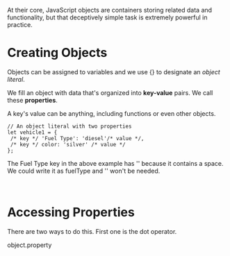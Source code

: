 At their core, JavaScript objects are containers storing related data and functionality, but that deceptively simple task is extremely powerful in practice. 
<br>

# Creating Objects

Objects can be assigned to variables and we use {} to designate an *object literal*.

We fill an object with data that's organized into **key-value** pairs. We call these **properties**.

A key's value can be anything, including functions or even other objects.

```JS
// An object literal with two properties
let vehicle1 = {
 /* key */ 'Fuel Type': 'diesel'/* value */,
 /* key */ color: 'silver' /* value */
};
```

The Fuel Type key in the above example has '' because it contains a space. We could write it as fuelType and '' won't be needed.

<br>

# Accessing Properties

There are two ways to do this. First one is the dot operator.

object.property

